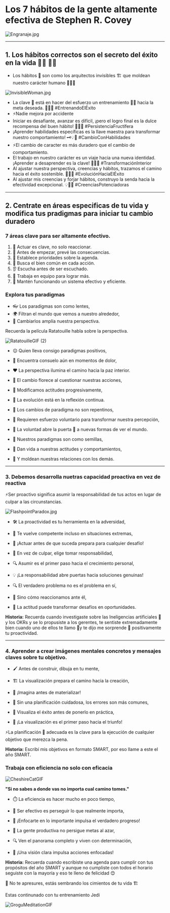 # Los 7 hábitos de la gente altamente efectiva de Stephen R. Covey

![Engranaje.jpg](Engranaje.jpg)

---

## 1. Los hábitos correctos son el secreto del éxito en la vida 🌟🔄 💪🎯


- Los hábitos 💫 son como los arquitectos invisibles 🏗️ que moldean nuestro carácter humano 🧠💪🌟


![InvisibleWoman.jpg](InvisibleWoman.jpg)


- La clave 🔑 está en hacer del esfuerzo un entrenamiento 🏋🏽 hacia la meta deseada. 💃✨🎯 #EntrenandoElÉxito
- ⚡Nadie mejora por accidente
- Iniciar es desafiante, avanzar es difícil, ¡pero el logro final es la dulce recompensa del buen hábito! 🚀💪😊 #PersistenciaFructífera
- ¡Aprender habilidades específicas es la llave maestra para transformar nuestro comportamiento! 🗝️💡🔄 #CambioConHabilidades
- ⚡El cambio de caracter es más duradero que el cambio de comportamiento.
- El trabajo en nuestro carácter es un viaje hacia una nueva identidad. ¡Aprender a desaprender es la clave! 🔄🚀🧠 #TransformaciónInterior
- Al ajustar nuestra perspectiva, creencias y hábitos, trazamos el camino hacia el éxito sostenible. 🌟🔄🚀 #EvoluciónHaciaElÉxito
- Al ajustar mis creencias y forjar hábitos, construyo la senda hacia la efectividad excepcional. 💡🌟💪 #CreenciasPotenciadoras

---

## 2. Centrate en áreas especificas de tu vida y modifica tus pradigmas para iniciar tu cambio duradero

### 7 áreas clave para ser altamente efectivo.

1. 🌟 Actuar es clave, no solo reaccionar.
2. 🔮 Antes de empezar, prevé las consecuencias.
3. 🎯 Establece prioridades sobre la agenda.
4. 🤝 Busca el bien común en cada acción.
5. 👂 Escucha antes de ser escuchado.
6. 🤝 Trabaja en equipo para lograr más.
7. 🔧 Mantén funcionando un sistema efectivo y eficiente.


### Explora tus paradigmas

- 👓 Los paradigmas son como lentes,
- 🌍 Filtran el mundo que vemos a nuestro alrededor,
- 🧐 Cambiarlos amplía nuestra perspectiva.

Recuerda la película Ratatouille habla sobre la perspectiva. 

![RatatouilleGIF (2)](https://github.com/Freddy875/Los-7-h-bitos-de-la-gente-altamente-efectiva/assets/60365437/37f13cd4-2903-4726-96e8-2c4775a7e811)

- 😌 Quien lleva consigo paradigmas positivos,
- 🌈 Encuentra consuelo aún en momentos de dolor,
- ❤️ La perspectiva ilumina el camino hacia la paz interior.

- 🔄 El cambio florece al cuestionar nuestras acciones,
- 🤔 Modificamos actitudes progresivamente,
- 🌱 La evolución está en la reflexión continua.


- 🔄 Los cambios de paradigma no son repentinos,
- 🧠 Requieren esfuerzo voluntario para transformar nuestra percepción,
- 🌟 La voluntad abre la puerta 🚪 a nuevas formas de ver el mundo.

- 🌟 Nuestros paradigmas son como semillas,
- 🌱 Dan vida a nuestras actitudes y comportamientos,
- 🤝 Y moldean nuestras relaciones con los demás.

---

### 3. Debemos desarrolla nuetras capacidad proactiva en vez de reactiva

⚡Ser proactivo significa asumir la responsabilidad de tus actos en lugar de culpar a las circunstancias. 

![FlashpointParadox.jpg](FlashpointParadox.jpg)


- 🛠️ La proactividad es tu herramienta en la adversidad,
- 🧭 Te vuelve competente incluso en situaciones extremas,
- 💪 ¡Actuar antes de que suceda prepara para cualquier desafío!

- 🤝 En vez de culpar, elige tomar responsabilidad,
- 🔍 Asumir es el primer paso hacia el crecimiento personal,
- 💡 ¡La responsabilidad abre puertas hacia soluciones genuinas!

- 🔍 El verdadero problema no es el problema en sí,
- 🧘 Sino cómo reaccionamos ante él,
- 🌟 La actitud puede transformar desafíos en oportunidades.


**Historia:** Recuerda cuando investigaste sobre las Ineligencias artificiales 🤖 y los OKRs y se lo propusiste a los gerentes, te sentiste extremadamente bien cuando uno de ellos te llamo 📱y te dijo me sorprende 🎁 positivamente tu proactividad. 

---

### 4. Aprender a crear imágenes mentales concretos y mensajes claves sobre tu objetivo.

- 🖌️ Antes de construir, dibuja en tu mente,
- 🏗️ La visualización prepara el camino hacia la creación,
- 🤔 ¡Imagina antes de materializar!
   
- 📝 Sin una planificación cuidadosa, los errores son más comunes,
- 🎯 Visualiza el éxito antes de ponerlo en práctica,
- 🌟 ¡La visualización es el primer paso hacia el triunfo!

⚡La planificación 📝 adecuada es la clave para la ejecución de cualquier objetivo que merezca la pena. 

**Historia:** Escribí mis objetivos en formato SMART, por eso llame a este el año SMART. 

### Trabaja con eficiencia no solo con eficacia

![CheshireCatGIF](https://github.com/Freddy875/Los-7-h-bitos-de-la-gente-altamente-efectiva/assets/60365437/6f9f46ee-1fe3-4016-800b-7a8e26849234)

**"Si no sabes a donde vas no importa cual camino tomes."**

- ⏱️ La eficiencia es hacer mucho en poco tiempo,
- 🎯 Ser efectivo es perseguir lo que realmente importa,
- 🌟 ¡Enfocarte en lo importante impulsa el verdadero progreso!

- 🚀 La gente productiva no persigue metas al azar,
- 🔍 Ven el panorama completo y viven con determinación,
- 🌅 ¡Una visión clara impulsa acciones enfocadas!

**Historia:** Recuerda cuando escribiste una agenda para cumplir con tus propósitos del año SMART y aunque no cumpliste con todos el horario seguiste con la mayoría y eso te lleno de felicidad 😊


🌱 No te apresures, estás sembrando los cimientos de tu vida 🏗️

Estas continunado con tu entrenamiento Jedi 

![GroguMeditationGIF](https://github.com/Freddy875/Los-7-h-bitos-de-la-gente-altamente-efectiva/assets/60365437/798340d7-7247-4683-9ea1-2ccea792366b)







